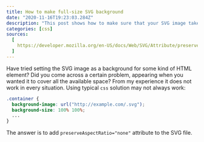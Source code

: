 ```yaml
---
title: How to make full-size SVG background
date: "2020-11-16T19:23:03.284Z"
description: "This post shows how to make sure that your SVG image takes all available space. Sources provided!"
categories: [css]
sources:
  [
    https://developer.mozilla.org/en-US/docs/Web/SVG/Attribute/preserveAspectRatio,
  ]
---
```


Have tried setting the SVG image as a background for some kind of HTML element? Did you come across a certain problem, appearing when you wanted it to cover all the available space? From my experience it does not work in every situation. Using typical `css` solution may not always work:

<!-- prettier-ignore-start -->
```css
.container {
  background-image: url("http://example.com/.svg");
  background-size: 100% 100%;
  ...
}
```
<!-- prettier-ignore-end -->

The answer is to add `preserveAspectRatio="none"` attribute to the SVG file.
